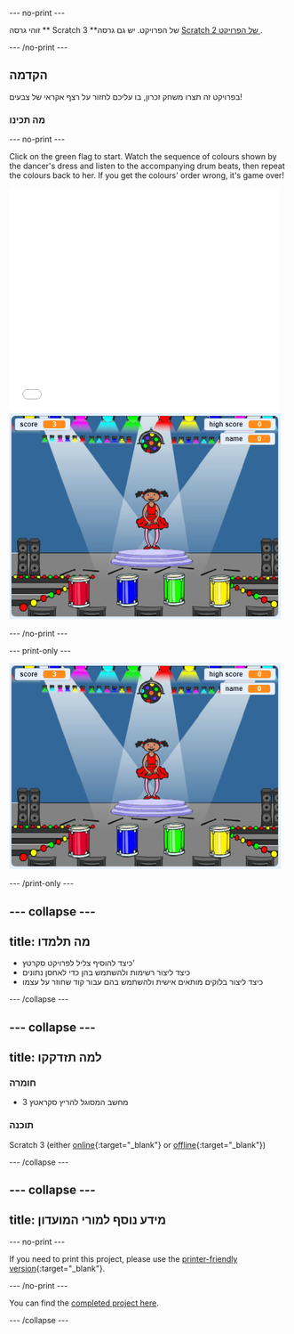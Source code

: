 \--- no-print \---

זוהי גרסה ** Scratch 3 **של הפרויקט. יש גם גרסה [ Scratch 2 של הפרויקט ](https://projects.raspberrypi.org/en/projects/memory-scratch2).

\--- /no-print \---

## הקדמה

בפרויקט זה תצרו משחק זכרון, בו עליכם לחזור על רצף אקראי של צבעים!

### מה תכינו

\--- no-print \---

Click on the green flag to start. Watch the sequence of colours shown by the dancer's dress and listen to the accompanying drum beats, then repeat the colours back to her. If you get the colours' order wrong, it's game over!

<div class="scratch-preview">
  <iframe allowtransparency="true" width="485" height="402" src="//scratch.mit.edu/projects/embed/284452634/?autostart=false" frameborder="0" allowfullscreen scrolling="no" mark="crwd-mark"></iframe> <img src="images/screenshot.png" />
</div>

\--- /no-print \---

\--- print-only \---

![screenshot of finished game](images/screenshot.png)

\--- /print-only \---

## \--- collapse \---

## title: מה תלמדו

+ כיצד להוסיף צליל לפרויקט סקרטץ'
+ כיצד ליצור רשימות ולהשתמש בהן כדי לאחסן נתונים
+ כיצד ליצור בלוקים מותאים אישית ולהשתמש בהם עבור קוד שחוזר על עצמו

\--- /collapse \---

## \--- collapse \---

## title: למה תזדקקו

### חומרה

+ מחשב המסוגל להריץ סקראטץ 3

### תוכנה

Scratch 3 (either [online](https://rpf.io/scratchon){:target="_blank"} or [offline](https://rpf.io/scratchoff){:target="_blank"})

\--- /collapse \---

## \--- collapse \---

## title: מידע נוסף למורי המועדון

\--- no-print \---

If you need to print this project, please use the [printer-friendly version](https://projects.raspberrypi.org/en/projects/memory/print){:target="_blank"}.

\--- /no-print \---

You can find the [completed project here](http://rpf.io/p/en/memory-get).

\--- /collapse \---